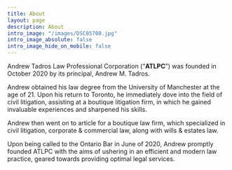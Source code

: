 ```yaml
---
title: About
layout: page
description: About
intro_image: "/images/DSC05700.jpg"
intro_image_absolute: false
intro_image_hide_on_mobile: false
---
```


Andrew Tadros Law Professional Corporation (“**ATLPC**”) was founded in October 2020 by its principal, Andrew M. Tadros. 

Andrew obtained his law degree from the University of Manchester at the age of 21. Upon his return to Toronto, he immediately dove into the field of civil litigation, assisting at a boutique litigation firm, in which he gained invaluable experiences and sharpened his skills.

Andrew then went on to article for a boutique law firm, which specialized in civil litigation, corporate & commercial law, along with wills & estates law. 

Upon being called to the Ontario Bar in June of 2020, Andrew promptly founded ATLPC with the aims of ushering in an efficient and modern law practice, geared towards providing optimal legal services.